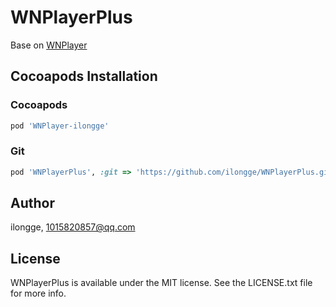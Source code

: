 # WNPlayerPlus


Base on [WNPlayer](https://github.com/zhengwenming/WNPlayer.git)

## Cocoapods Installation

### Cocoapods

```ruby
pod 'WNPlayer-ilongge'
```
 
### Git

```ruby
pod 'WNPlayerPlus', :git => 'https://github.com/ilongge/WNPlayerPlus.git'
```

## Author

ilongge, 1015820857@qq.com

## License

WNPlayerPlus is available under the MIT license. See the LICENSE.txt file for more info.
